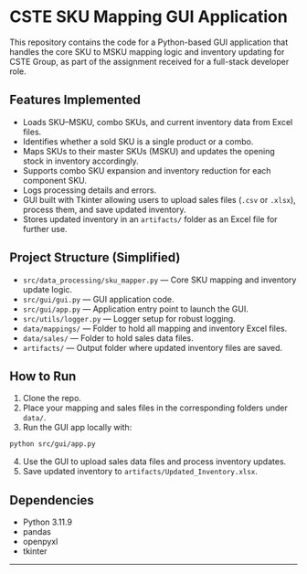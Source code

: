 # CSTE SKU Mapping GUI Application

This repository contains the code for a Python-based GUI application that handles the core SKU to MSKU mapping logic and inventory updating for CSTE Group, as part of the assignment received for a full-stack developer role.

## Features Implemented

- Loads SKU–MSKU, combo SKUs, and current inventory data from Excel files.
- Identifies whether a sold SKU is a single product or a combo.
- Maps SKUs to their master SKUs (MSKU) and updates the opening stock in inventory accordingly.
- Supports combo SKU expansion and inventory reduction for each component SKU.
- Logs processing details and errors.
- GUI built with Tkinter allowing users to upload sales files (`.csv` or `.xlsx`), process them, and save updated inventory.
- Stores updated inventory in an `artifacts/` folder as an Excel file for further use.

## Project Structure (Simplified)

- `src/data_processing/sku_mapper.py` — Core SKU mapping and inventory update logic.
- `src/gui/gui.py` — GUI application code.
- `src/gui/app.py` — Application entry point to launch the GUI.
- `src/utils/logger.py` — Logger setup for robust logging.
- `data/mappings/` — Folder to hold all mapping and inventory Excel files.
- `data/sales/` — Folder to hold sales data files.
- `artifacts/` — Output folder where updated inventory files are saved.

## How to Run

1. Clone the repo.
2. Place your mapping and sales files in the corresponding folders under `data/`.
3. Run the GUI app locally with:

```bash
python src/gui/app.py
```

4. Use the GUI to upload sales data files and process inventory updates.
5. Save updated inventory to `artifacts/Updated_Inventory.xlsx`.

## Dependencies

- Python 3.11.9
- pandas  
- openpyxl  
- tkinter

---

